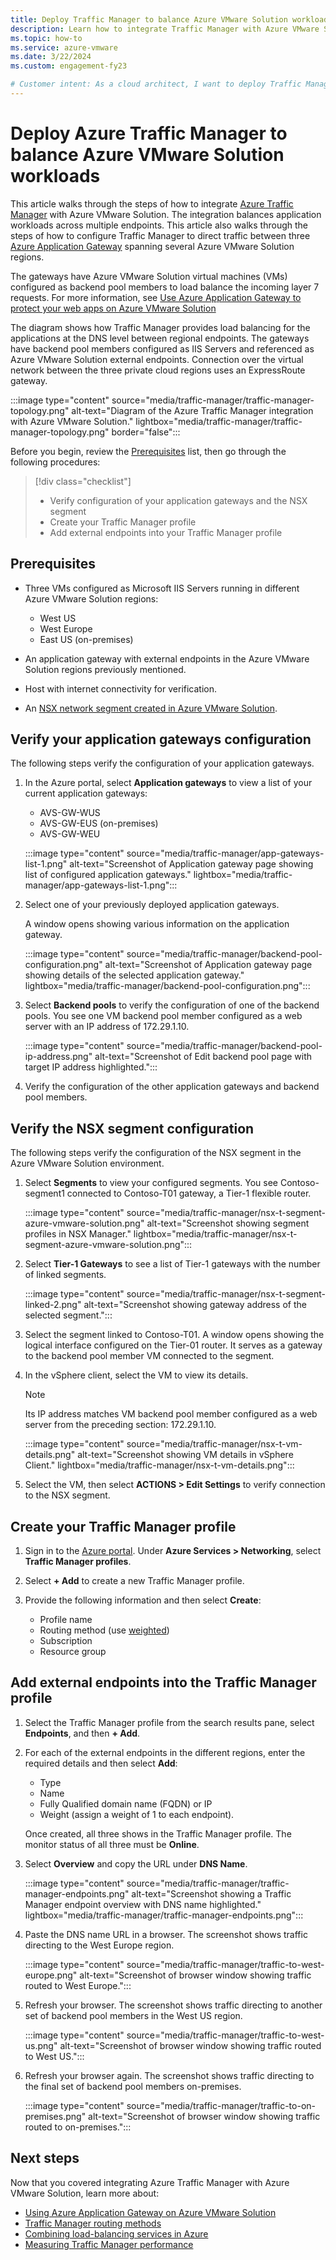 ```yaml
---
title: Deploy Traffic Manager to balance Azure VMware Solution workloads
description: Learn how to integrate Traffic Manager with Azure VMware Solution to balance application workloads across multiple endpoints in different regions.
ms.topic: how-to
ms.service: azure-vmware
ms.date: 3/22/2024
ms.custom: engagement-fy23

# Customer intent: As a cloud architect, I want to deploy Traffic Manager with Azure VMware Solution to balance application workloads, so that I can ensure optimal performance and availability across multiple regions.
---
```


# Deploy Azure Traffic Manager to balance Azure VMware Solution workloads

This article walks through the steps of how to integrate [Azure Traffic Manager](../traffic-manager/traffic-manager-overview.md) with Azure VMware Solution. The integration balances application workloads across multiple endpoints. This article also walks through the steps of how to configure Traffic Manager to direct traffic between three [Azure Application Gateway](../application-gateway/overview.md) spanning several Azure VMware Solution regions. 

The gateways have Azure VMware Solution virtual machines (VMs) configured as backend pool members to load balance the incoming layer 7 requests. For more information, see [Use Azure Application Gateway to protect your web apps on Azure VMware Solution](protect-azure-vmware-solution-with-application-gateway.md)

The diagram shows how Traffic Manager provides load balancing for the applications at the DNS level between regional endpoints. The gateways have backend pool members configured as IIS Servers and referenced as Azure VMware Solution external endpoints. Connection over the virtual network between the three private cloud regions uses an ExpressRoute gateway.   

:::image type="content" source="media/traffic-manager/traffic-manager-topology.png" alt-text="Diagram of the Azure Traffic Manager integration with Azure VMware Solution." lightbox="media/traffic-manager/traffic-manager-topology.png" border="false":::

Before you begin, review the [Prerequisites](#prerequisites) list, then go through the following procedures:

> [!div class="checklist"]
> * Verify configuration of your application gateways and the NSX segment
> * Create your Traffic Manager profile
> * Add external endpoints into your Traffic Manager profile

## Prerequisites

- Three VMs configured as Microsoft IIS Servers running in different Azure VMware Solution regions: 
   - West US
   - West Europe
   - East US (on-premises) 

- An application gateway with external endpoints in the Azure VMware Solution regions previously mentioned.

- Host with internet connectivity for verification. 

- An [NSX network segment created in Azure VMware Solution](tutorial-nsx-t-network-segment.md).

## Verify your application gateways configuration

The following steps verify the configuration of your application gateways.

1. In the Azure portal, select **Application gateways** to view a list of your current application gateways:

   - AVS-GW-WUS
   - AVS-GW-EUS (on-premises)
   - AVS-GW-WEU

   :::image type="content" source="media/traffic-manager/app-gateways-list-1.png" alt-text="Screenshot of Application gateway page showing list of configured application gateways." lightbox="media/traffic-manager/app-gateways-list-1.png":::

1. Select one of your previously deployed application gateways. 

   A window opens showing various information on the application gateway. 

   :::image type="content" source="media/traffic-manager/backend-pool-configuration.png" alt-text="Screenshot of Application gateway page showing details of the selected application gateway." lightbox="media/traffic-manager/backend-pool-configuration.png":::

1. Select **Backend pools** to verify the configuration of one of the backend pools. You see one VM backend pool member configured as a web server with an IP address of 172.29.1.10.
 
   :::image type="content" source="media/traffic-manager/backend-pool-ip-address.png" alt-text="Screenshot of Edit backend pool page with target IP address highlighted.":::

1. Verify the configuration of the other application gateways and backend pool members. 

## Verify the NSX segment configuration

The following steps verify the configuration of the NSX segment in the Azure VMware Solution environment.

1. Select **Segments** to view your configured segments.  You see Contoso-segment1 connected to Contoso-T01 gateway, a Tier-1 flexible router.

   :::image type="content" source="media/traffic-manager/nsx-t-segment-azure-vmware-solution.png" alt-text="Screenshot showing segment profiles in NSX Manager." lightbox="media/traffic-manager/nsx-t-segment-azure-vmware-solution.png":::    

1. Select **Tier-1 Gateways** to see a list of Tier-1 gateways with the number of linked segments. 

   :::image type="content" source="media/traffic-manager/nsx-t-segment-linked-2.png" alt-text="Screenshot showing gateway address of the selected segment.":::    

1. Select the segment linked to Contoso-T01. A window opens showing the logical interface configured on the Tier-01 router. It serves as a gateway to the backend pool member VM connected to the segment.

1. In the vSphere client, select the VM to view its details. 

   >[!NOTE]
   >Its IP address matches VM backend pool member configured as a web server from the preceding section: 172.29.1.10.

   :::image type="content" source="media/traffic-manager/nsx-t-vm-details.png" alt-text="Screenshot showing VM details in vSphere Client." lightbox="media/traffic-manager/nsx-t-vm-details.png":::    

4. Select the VM, then select **ACTIONS > Edit Settings** to verify connection to the NSX segment.

## Create your Traffic Manager profile

1. Sign in to the [Azure portal](https://rc.portal.azure.com/#home). Under **Azure Services > Networking**, select **Traffic Manager profiles**.

2. Select **+ Add** to create a new Traffic Manager profile.
 
3. Provide the following information and then select **Create**:

   - Profile name
   - Routing method (use [weighted](../traffic-manager/traffic-manager-routing-methods.md))
   - Subscription
   - Resource group

## Add external endpoints into the Traffic Manager profile

1. Select the Traffic Manager profile from the search results pane, select **Endpoints**, and then **+ Add**.

1. For each of the external endpoints in the different regions, enter the required details and then select **Add**: 
   - Type
   - Name
   - Fully Qualified domain name (FQDN) or IP
   - Weight (assign a weight of 1 to each endpoint). 

   Once created, all three shows in the Traffic Manager profile. The monitor status of all three must be **Online**.

3. Select **Overview** and copy the URL under **DNS Name**.

   :::image type="content" source="media/traffic-manager/traffic-manager-endpoints.png" alt-text="Screenshot showing a Traffic Manager endpoint overview with DNS name highlighted." lightbox="media/traffic-manager/traffic-manager-endpoints.png"::: 

4. Paste the DNS name URL in a browser. The screenshot shows traffic directing to the West Europe region.

   :::image type="content" source="media/traffic-manager/traffic-to-west-europe.png" alt-text="Screenshot of browser window showing traffic routed to West Europe."::: 

5. Refresh your browser. The screenshot shows traffic directing to another set of backend pool members in the West US region.

   :::image type="content" source="media/traffic-manager/traffic-to-west-us.png" alt-text="Screenshot of browser window showing traffic routed to West US."::: 

6. Refresh your browser again. The screenshot shows traffic directing to the final set of backend pool members on-premises.

   :::image type="content" source="media/traffic-manager/traffic-to-on-premises.png" alt-text="Screenshot of browser window showing traffic routed to on-premises.":::

## Next steps

Now that you covered integrating Azure Traffic Manager with Azure VMware Solution, learn more about:

- [Using Azure Application Gateway on Azure VMware Solution](protect-azure-vmware-solution-with-application-gateway.md)
- [Traffic Manager routing methods](../traffic-manager/traffic-manager-routing-methods.md)
- [Combining load-balancing services in Azure](../traffic-manager/traffic-manager-load-balancing-azure.md)
- [Measuring Traffic Manager performance](../traffic-manager/traffic-manager-performance-considerations.md)
